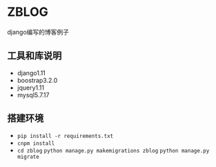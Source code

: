 # ZBLOG
django编写的博客例子

## 工具和库说明
* django1.11
* boostrap3.2.0
* jquery1.11
* mysql5.7.17

## 搭建环境
* `pip install -r requirements.txt`
* `cnpm install`
* `cd zblog` `python manage.py makemigrations zblog` `python manage.py migrate`
